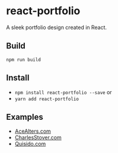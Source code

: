 # react-portfolio
A sleek portfolio design created in React.

## Build
`npm run build`

## Install
* `npm install react-portfolio --save` or
* `yarn add react-portfolio`

## Examples
* [AceAlters.com](https://acealters.com/)
* [CharlesStover.com](https://charlesstover.com/)
* [Quisido.com](https://quisido.com/)
